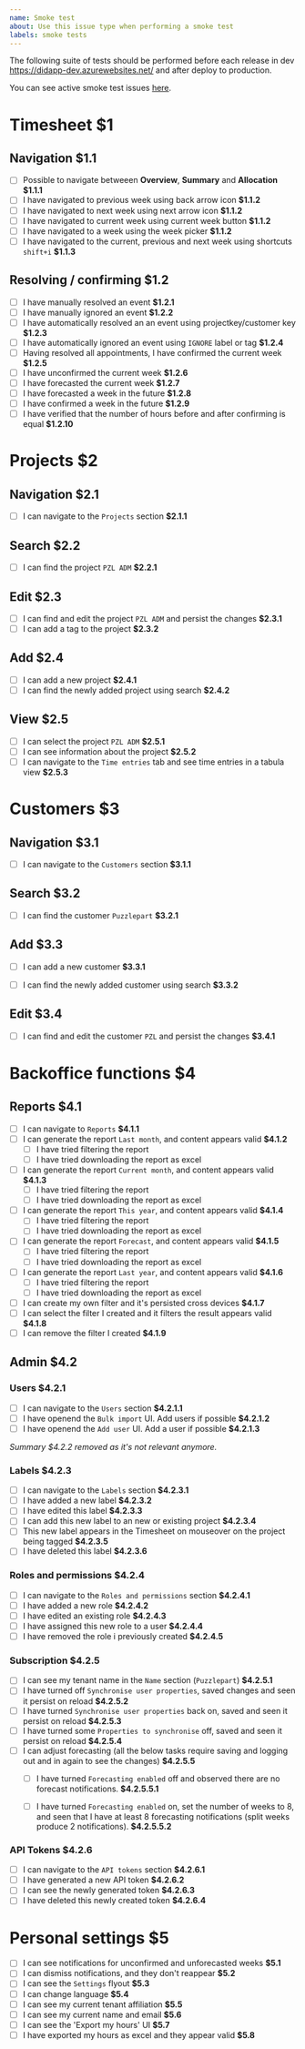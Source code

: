 ```yaml
---
name: Smoke test
about: Use this issue type when performing a smoke test
labels: smoke tests
---
```


The following suite of tests should be performed before each release in dev https://didapp-dev.azurewebsites.net/ and after deploy to production.

You can see active smoke test issues [here](https://github.com/Puzzlepart/did/issues?q=is%3Aopen+is%3Aissue+label%3A%22smoke+tests%22).

# Timesheet **$1**

## Navigation **$1.1**

- [ ] Possible to navigate betweeen **Overview**, **Summary** and **Allocation** **$1.1.1**
- [ ] I have navigated to previous week using back arrow icon **$1.1.2**
- [ ] I have navigated to next week using next arrow icon **$1.1.2**
- [ ] I have navigated to current week using current week button **$1.1.2**
- [ ] I have navigated to a week using the week picker **$1.1.2**
- [ ] I have navigated to the current, previous and next week using shortcuts `shift+i` **$1.1.3**

## Resolving / confirming $1.2

- [ ] I have manually resolved an event **$1.2.1**
- [ ] I have manually ignored an event **$1.2.2**
- [ ] I have automatically resolved an an event using projectkey/customer key **$1.2.3**
- [ ] I have automatically ignored an event using `IGNORE` label or tag **$1.2.4**
- [ ] Having resolved all appointments, I have confirmed the current week **$1.2.5**
- [ ] I have unconfirmed the current week **$1.2.6**
- [ ] I have forecasted the current week **$1.2.7**
- [ ] I have forecasted a week in the future **$1.2.8**
- [ ] I have confirmed a week in the future **$1.2.9**
- [ ] I have verified that the number of hours before and after confirming is equal **$1.2.10**

# Projects $2

## Navigation $2.1

- [ ] I can navigate to the `Projects` section **$2.1.1**

## Search $2.2

- [ ] I can find the project `PZL ADM` **$2.2.1**

## Edit $2.3

- [ ] I can find and edit the project `PZL ADM` and persist the changes **$2.3.1**
- [ ] I can add a tag to the project **$2.3.2**

## Add $2.4

- [ ] I can add a new project **$2.4.1**
- [ ] I can find the newly added project using search **$2.4.2**

## View $2.5

- [ ] I can select the project `PZL ADM` **$2.5.1**
- [ ] I can see information about the project **$2.5.2**
- [ ] I can navigate to the `Time entries` tab and see time entries in a tabula view **$2.5.3**

# Customers $3

## Navigation $3.1

- [ ] I can navigate to the `Customers` section **$3.1.1**

## Search $3.2

- [ ] I can find the customer `Puzzlepart` **$3.2.1**

## Add $3.3

- [ ] I can add a new customer **$3.3.1**
- [ ] I can find the newly added customer using search **$3.3.2**

  

## Edit $3.4

- [ ] I can find and edit the customer `PZL` and persist the changes **$3.4.1**

# Backoffice functions $4

## Reports $4.1

- [ ] I can navigate to `Reports` **$4.1.1**
- [ ] I can generate the report `Last month`, and content appears valid **$4.1.2**
  - [ ] I have tried filtering the report
  - [ ] I have tried downloading the report as excel
- [ ] I can generate the report `Current month`, and content appears valid **$4.1.3** 
  - [ ] I have tried filtering the report
  - [ ] I have tried downloading the report as excel
- [ ] I can generate the report `This year`, and content appears valid **$4.1.4**
  - [ ] I have tried filtering the report
  - [ ] I have tried downloading the report as excel
- [ ] I can generate the report `Forecast`, and content appears valid **$4.1.5**
  - [ ] I have tried filtering the report
  - [ ] I have tried downloading the report as excel
- [ ] I can generate the report `Last year`, and content appears valid **$4.1.6**
  - [ ] I have tried filtering the report
  - [ ] I have tried downloading the report as excel
- [ ] I can create my own filter and it's persisted cross devices **$4.1.7**
- [ ] I can select the filter I created and it filters the result appears valid **$4.1.8**
- [ ] I can remove the filter I created  **$4.1.9**

## Admin $4.2

### Users $4.2.1

- [ ] I can navigate to the `Users` section **$4.2.1.1**
- [ ] I have openend the `Bulk import` UI. Add users if possible **$4.2.1.2**
- [ ] I have openend the `Add user` UI. Add a user if possible **$4.2.1.3**

_Summary $4.2.2 removed as it's not relevant anymore._

### Labels $4.2.3

- [ ] I can navigate to the `Labels` section **$4.2.3.1**
- [ ] I have added a new label **$4.2.3.2**
- [ ] I have edited this label **$4.2.3.3**
- [ ] I can add this new label to an new or existing project **$4.2.3.4**
- [ ] This new label appears in the Timesheet on mouseover on the project being tagged **$4.2.3.5**
- [ ] I have deleted this label **$4.2.3.6**

### Roles and permissions $4.2.4

- [ ] I can navigate to the `Roles and permissions` section **$4.2.4.1**
- [ ] I have added a new role **$4.2.4.2**
- [ ] I have edited an existing role **$4.2.4.3**
- [ ] I have assigned this new role to a user **$4.2.4.4**
- [ ] I have removed the role i previously created **$4.2.4.5**

### Subscription $4.2.5

- [ ] I can see my tenant name in the `Name` section (`Puzzlepart`) **$4.2.5.1**
- [ ] I have turned off `Synchronise user properties`, saved changes and seen it persist on reload **$4.2.5.2**
- [ ] I have turned `Synchronise user properties` back on, saved and seen it persist on reload **$4.2.5.3**
- [ ] I have turned some `Properties to synchronise` off, saved and seen it persist on reload **$4.2.5.4**
- [ ] I can adjust forecasting (all the below tasks require saving and logging out and in again to see the changes) **$4.2.5.5**
  - [ ] I have turned `Forecasting enabled` off and observed there are no forecast notifications. **$4.2.5.5.1**
  - [ ] I have turned `Forecasting enabled` on, set the number of weeks to 8, and seen that I have at least 8 forecasting notifications (split weeks produce 2 notifications). **$4.2.5.5.2** 



### API Tokens $4.2.6

- [ ] I can navigate to the `API tokens` section **$4.2.6.1**
- [ ] I have generated a new API token **$4.2.6.2**
- [ ] I can see the newly generated token **$4.2.6.3**
- [ ] I have deleted this newly created token **$4.2.6.4**

# Personal settings $5

- [ ] I can see notifications for unconfirmed and unforecasted weeks **$5.1**
- [ ] I can dismiss notifications, and they don't reappear **$5.2**
- [ ] I can see the `Settings` flyout **$5.3**
- [ ] I can change language **$5.4**
- [ ] I can see my current tenant affiliation **$5.5**
- [ ] I can see my current name and email **$5.6**
- [ ] I can see the 'Export my hours' UI **$5.7**
- [ ] I have exported my hours as excel and they appear valid **$5.8**
